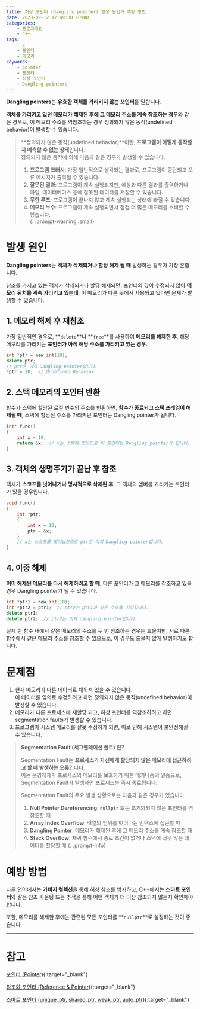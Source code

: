 ```yaml
---
title: 허상 포인터 (Dangling pointer) 발생 원인과 예방 방법
date: 2023-09-12 17:49:30 +0900
categories:
    - 프로그래밍
    - C++
tags:
    - c
    - 포인터
    - 메모리
keywords:
    - pointer
    - 포인터
    - 허상 포인터
    - Dangling pointers
---
```


<span class="keyword">**Dangling pointers**</span>는 <span class="font_highlight">**유효한 객체를 가리키지 않는 포인터**</span>를 말합니다.

**객체를 가리키고 있던 메모리가 해제된 후에 그 메모리 주소를 계속 참조하는 경우**와 같은 경우로, 이 메모리 주소를 역참조하는 경우 정의되지 않은 동작(undefined behavior)이 발생할 수 있습니다.


> **정의되지 않은 동작(undefined behavior)**이란, **프로그램이 어떻게 동작할지 예측할 수 없는 상태**입니다. <br>
> 정의되지 않은 동작에 의해 다음과 같은 경우가 발생할 수 있습니다. <br>
> 1. **프로그램 크래시**: 가장 일반적으로 생각되는 결과로, 프로그램이 중단되고 오류 메시지가 출력될 수 있습니다. <br>
> 2. **잘못된 결과**: 프로그램이 계속 실행되지만, 예상과 다른 결과를 출력하거나 파일, 데이터베이스 등에 잘못된 데이터를  저장할 수 있습니다.
> 3. **무한 루프**: 프로그램이 끝나지 않고 계속 실행되는 상태에 빠질 수 있습니다. <br>
> 4. **메모리 누수**: 프로그램이 계속 실행되면서 점점 더 많은 메모리를 소비할 수 있습니다. <br>
{: .prompt-warning .small}

# 발생 원인

<span class="keyword">**Dangling pointers**</span>는 **객체가 삭제되거나 할당 해제 될 때** 발생하는 경우가 가장 흔합니다.

참조를 가지고 있는 객체가 삭제되거나 할당 해제되면, 포인터의 값이 수정되지 않아 **메모리 위치를 계속 가리키고 있는데**, 이 메모리가 다른 곳에서 사용되고 있다면 문제가 발생할 수 있습니다.

## 1. 메모리 해제 후 재참조

가장 일반적인 경우로, **`delete`**나 **`free`**를 사용하여 **메모리를 해제한 후**, 해당 메모리를 가리키는 **포인터가 아직 해당 주소를 가리키고 있는 경우**.

```cpp
int *ptr = new int(10);
delete ptr;
// ptr은 이제 Dangling pointer입니다.
*ptr = 20;  // Undefined Behavior
```

## 2. 스택 메모리의 포인터 반환

함수가 스택에 할당된 로컬 변수의 주소를 반환하면, **함수가 종료되고 스택 프레임이 해제될 때**, 스택에 할당된 주소를 가리키던 포인터는 Dangling pointer가 됩니다.

```cpp
int* func() 
{
    int x = 10;
    return &x;  // x는 스택에 있으므로 이 포인터는 Dangling pointer가 됩니다.
}
```

## 3. 객체의 생명주기가 끝난 후 참조

객체가 **스코프를 벗어나거나 명시적으로 삭제된 후**, 그 객체의 멤버를 가리키는 포인터가 있을 경우입니다.

```cpp
void func()
{
	int *ptr;
	{
	    int x = 10;
	    ptr = &x;
	}
	// x는 스코프를 벗어났으므로 ptr은 이제 Dangling pointer입니다.
}
```

## 4. 이중 해제

**이미 해제된 메모리를 다시 해제하려고 할 때**, 다른 포인터가 그 메모리를 참조하고 있을 경우 Dangling pointer가 될 수 있습니다.

```cpp
int *ptr1 = new int(10);
int *ptr2 = ptr1;  // ptr2는 ptr1과 같은 주소를 가리킵니다.
delete ptr1;
delete ptr2;  // ptr2는 이제 dangling pointer입니다.
```

실제 한 함수 내에서 같은 메모리의 주소를 두 번 참조하는 경우는 드물지만, 서로 다른 함수에서 같은 메모리 주소를 참조할 수 있으므로, 이 경우도 드물지 않게 발생하기도 합니다.

# 문제점

1. 현재 메모리가 다른 데이터로 채워져 있을 수 있습니다.
<br> 이 데이터를 임의로 수정하려고 하면 정의되지 않은 동작(undefined behavior)이 발생할 수 있습니다.
2. 메모리가 다른 프로세스에 재할당 되고, 허상 포인터를 역참조하려고 하면 segmentation faults가 발생할 수 있습니다.
3. 프로그램이 시스템 메모리를 잘못 수정하게 되면, 이로 인해 시스템이 불안정해질 수 있습니다.



> **Segmentation Fault (세그멘테이션 폴트) 란?**
> 
> Segmentation Fault는 **프로세스가 자신에게 할당되지 않은 메모리에 접근하려고 할 때 발생하는 오류**입니다.
> <br> 이는 운영체제가 프로세스의 메모리를 보호하기 위한 메커니즘의 일종으로, Segmentation Fault가 발생하면 프로세스는 즉시 종료됩니다.
> 
> <span class="small">Segmentation Fault의 주요 발생 상황으로는 다음과 같은 경우가 있습니다.</span>
> 1. **Null Pointer Dereferencing**: **`nullptr`** 또는 초기화되지 않은 포인터를 역참조할 때
> 2. **Array Index Overflow**: 배열의 범위를 벗어나는 인덱스에 접근할 때
> 3. **Dangling Pointer**: 메모리가 해제된 후에 그 메모리 주소를 계속 참조할 때
> 4. **Stack Overflow**: 재귀 함수에서 종료 조건이 없거나 스택에 너무 많은 데이터를 할당할 때
{: .prompt-info}

# 예방 방법

다른 언어에서는 **가비지 컬렉션**을 통해 허상 참조를 방지하고, C++에서는 <span class="important">**스마트 포인터**</span>와 같은 참조 카운팅 또는 추적을 통해 어떤 객체가 더 이상 참조되지 않는지 확인해야 합니다.

또한, 메모리를 해제한 후에는 관련된 모든 포인터를 **`nullptr`**로 설정하는 것이 좋습니다.


---

# 참고

[포인터 (Pointer)](/posts/%ED%8F%AC%EC%9D%B8%ED%84%B0-pointer/){:target="_blank"}

[참조와 포인터 (Reference & Pointer)](/posts/%EC%B0%B8%EC%A1%B0%EC%99%80-%ED%8F%AC%EC%9D%B8%ED%84%B0-reference-pointer/){:target="_blank"}

[스마트 포인터 (unique_ptr, shared_ptr, weak_ptr, auto_ptr)](/posts/%EC%8A%A4%EB%A7%88%ED%8A%B8-%ED%8F%AC%EC%9D%B8%ED%84%B0-unique-ptr-shared-ptr-weak-ptr-auto-ptr){:target="_blank"}